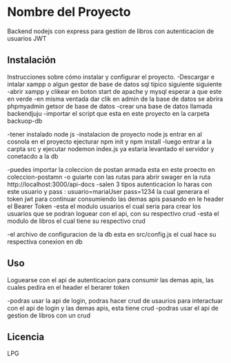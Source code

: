 # Nombre del Proyecto

Backend nodejs con express para gestion de libros con autenticacion de usuarios JWT

## Instalación

Instrucciones sobre cómo instalar y configurar el proyecto.
-Descargar e intalar xampp o algun gestor de base de datos sql tipico siguiente siguiente
-abrir xampp y clikear en boton start de apache y mysql esperar a que este en verde 
-en misma ventada dar clik en admin de la base de datos se abrira phpmyadmin getsor de base de datos
-crear una base de datos llamada backendjuju
-importar el script que esta en este proyecto en la carpeta backuop-db

-tener instalado node js
-instalacion de proyecto node js entrar en al cosnola en el proyecto ejecturar npm init  y npm install
-luego entrar a la carpta src y ejecutar nodemon index.js ya estaria levantado el servidor y conetacdo 
a la db

-puedes importar la coleccion de postan armada esta en este proecto en coleccion-postamn
-o guiarte con las rutas para abrir swager en la ruta http://localhost:3000/api-docs
-salen 3 tipos autenticacion lo haras con este usuario y pass :  usuario=mariaUser pass=1234 la cual generara el token jwt para continuar consumiendo las demas apis pasando en le header  el Bearer Token
-esta el modulo usuarios el cual seria para crear los usuarios que se podran loguear con el api, con su respectivo crud
-esta el modulo de libros el cual tiene su respectivo crud

-el archivo de configuracion de la db esta en src/config.js el cual hace su respectiva conexion en db



## Uso

Loguearse con el api de autenticacion para consumir las demas apis, las cuales pedira en el header el berarer token

-podras usar la api de login, podras hacer crud de usaurios para interactuar con el api de login y las demas apis, esta tiene crud
-podras usar el api de gestion de libros con un crud



## Licencia

LPG
